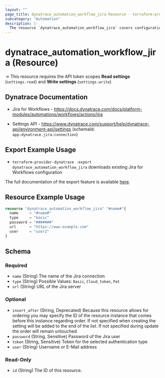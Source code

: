 ```yaml
---
layout: ""
page_title: dynatrace_automation_workflow_jira Resource - terraform-provider-dynatrace"
subcategory: "Automation"
description: |-
  The resource `dynatrace_automation_workflow_jira` covers configuration for Jira for Workflows app
---
```


# dynatrace_automation_workflow_jira (Resource)

-> This resource requires the API token scopes **Read settings** (`settings.read`) and **Write settings** (`settings.write`)

## Dynatrace Documentation

- Jira for Workflows - https://docs.dynatrace.com/docs/platform-modules/automations/workflows/actions/jira

- Settings API - https://www.dynatrace.com/support/help/dynatrace-api/environment-api/settings (schemaId: `app:dynatrace.jira:connection`)

## Export Example Usage

- `terraform-provider-dynatrace -export dynatrace_automation_workflow_jira` downloads existing Jira for Workflows configuration

The full documentation of the export feature is available [here](https://dt-url.net/h203qmc).

## Resource Example Usage

```terraform
resource "dynatrace_automation_workflow_jira" "#name#"{
  name     = "#name#"
  type     = "basic"
  password = "#######"
  url      = "https://www.example.com"
  user     = "user2"
}
```

<!-- schema generated by tfplugindocs -->
## Schema

### Required

- `name` (String) The name of the Jira connection
- `type` (String) Possible Values: `Basic`, `Cloud_token`, `Pat`
- `url` (String) URL of the Jira server

### Optional

- `insert_after` (String, Deprecated) Because this resource allows for ordering you may specify the ID of the resource instance that comes before this instance regarding order. If not specified when creating the setting will be added to the end of the list. If not specified during update the order will remain untouched
- `password` (String, Sensitive) Password of the Jira user
- `token` (String, Sensitive) Token for the selected authentication type
- `user` (String) Username or E-Mail address

### Read-Only

- `id` (String) The ID of this resource.
 